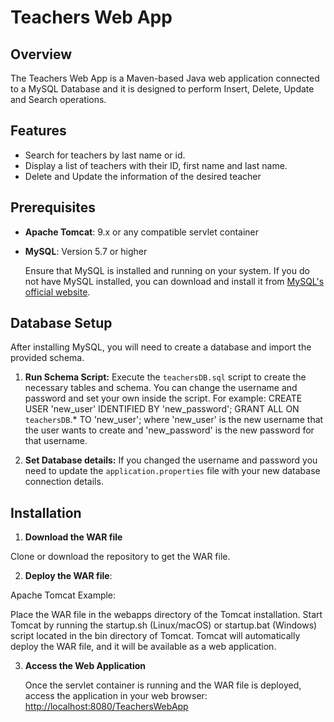 # Teachers Web App

## Overview

The Teachers Web App is a Maven-based Java web application connected to a MySQL Database and it is designed to perform Insert, Delete, Update and Search operations.

## Features

- Search for teachers by last name or id.
- Display a list of teachers with their ID, first name and last name.
- Delete and Update the information of the desired teacher

## Prerequisites

- **Apache Tomcat**: 9.x or any compatible servlet container
- **MySQL**: Version 5.7 or higher
  
  Ensure that MySQL is installed and running on your system. If you do not have MySQL installed, you can download and install it from [MySQL's official website](https://dev.mysql.com/downloads/mysql/).
  
## Database Setup
After installing MySQL, you will need to create a database and import the provided schema.
  
1. **Run Schema Script:**
  Execute the `teachersDB.sql` script to create the necessary tables and schema. You can change the username and password and set your own inside the script.
    For example:
    CREATE USER 'new_user' IDENTIFIED BY 'new_password';
    GRANT ALL ON `teachersDB`.* TO 'new_user';
    where 'new_user' is the new username that the user wants to create and 'new_password' is the new password for that username.

3. **Set Database details:**
  If you changed the username and password you need to update the `application.properties` file with your new database connection details.

## Installation

1. **Download the WAR file**

  Clone or download the repository to get the WAR file.

2. **Deploy the WAR file**:

  Apache Tomcat Example:

  Place the WAR file in the webapps directory of the Tomcat installation.
  Start Tomcat by running the startup.sh (Linux/macOS) or startup.bat (Windows) script located in the bin directory of Tomcat.
  Tomcat will automatically deploy the WAR file, and it will be available as a web application.

3. **Access the Web Application**

   Once the servlet container is running and the WAR file is deployed, access the application in your web browser:
   [http://localhost:8080/TeachersWebApp](http://localhost:8080/TeachersWebApp)

